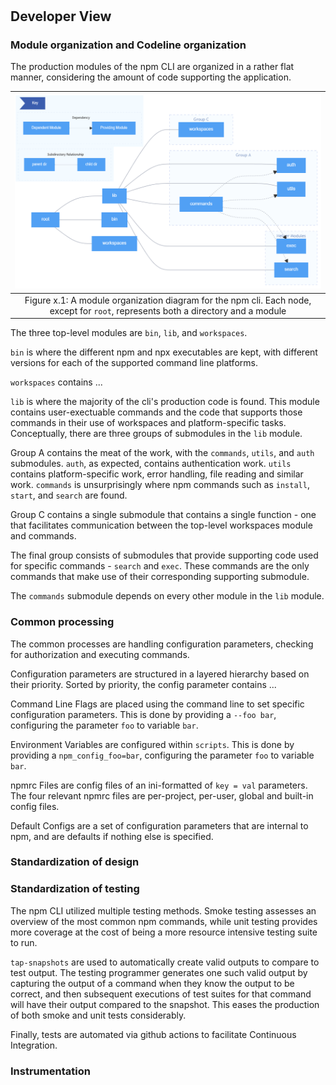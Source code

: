 #

## Developer View

### Module organization and Codeline organization

The production modules of the npm CLI are organized in a rather flat manner, considering the amount of code supporting the application.

| ![existing module organization](images/Directory-Structure.png) |
| :-: |
| Figure x.1: A module organization diagram for the npm cli. Each node, except for `root`, represents both a directory and a module |

The three top-level modules are `bin`, `lib`, and `workspaces`. 

`bin` is where the different npm and npx executables are kept, with different versions for each of the supported command line platforms.

`workspaces` contains ...

`lib` is where the majority of the cli's production code is found.
This module contains user-exectuable commands and the code that supports those commands in their use of workspaces and platform-specific tasks.
Conceptually, there are three groups of submodules in the `lib` module.

Group A contains the meat of the work, with the `commands`, `utils`, and `auth` submodules.
`auth`, as expected, contains authentication work.
`utils` contains platform-specific work, error handling, file reading and similar work.
`commands` is unsurprisingly where npm commands such as `install`, `start`, and `search` are found.

Group C contains a single submodule that contains a single function - one that facilitates communication between the top-level workspaces module and commands.

The final group consists of submodules that provide supporting code used for specific commands - `search` and `exec`.
These commands are the only commands that make use of their corresponding supporting submodule.

The `commands` submodule depends on every other module in the `lib` module.

### Common processing

The common processes are handling configuration parameters, checking for authorization and executing commands.

Configuration parameters are structured in a layered hierarchy based on their priority.
Sorted by priority, the config parameter contains ...

Command Line Flags are placed using the command line to set specific configuration parameters. This is done by providing a `--foo bar`, configuring the parameter `foo` to variable `bar`. 

Environment Variables are configured within `scripts`. This is done by providing a `npm_config_foo=bar`, configuring the parameter `foo` to variable `bar`.

npmrc Files are config files of an ini-formatted of `key = val` parameters. The four relevant npmrc files are per-project, per-user, global and built-in config files. 

Default Configs are a set of configuration parameters that are internal to npm, and are defaults if nothing else is specified.

### Standardization of design

### Standardization of testing

The npm CLI utilized multiple testing methods.
Smoke testing assesses an overview of the most common npm commands, while unit testing provides more coverage at the cost of being a more resource intensive testing suite to run.

`tap-snapshots` are used to automatically create valid outputs to compare to test output.
The testing programmer generates one such valid output by capturing the output of a command when they know the output to be correct, and then subsequent executions of test suites for that command will have their output compared to the snapshot.
This eases the production of both smoke and unit tests considerably.

Finally, tests are automated via github actions to facilitate Continuous Integration.

### Instrumentation
